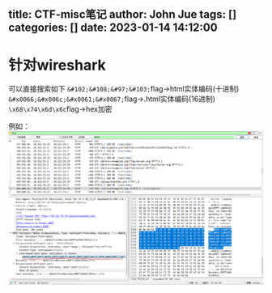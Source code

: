 title: CTF-misc笔记
author: John Jue
tags: []
categories: []
date: 2023-01-14 14:12:00
---
# 针对wireshark
可以直接搜索如下
`&#102;&#108;&#97;&#103;`flag->html实体编码(十进制)
`&#x0066;&#x006c;&#x0061;&#x0067;`flag->.html实体编码(16进制)
`\x68\x74\x6d\x6c`flag->hex加密

例如：
![upload successful](/images/pasted-753.png)